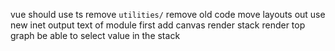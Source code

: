 vue should use ts
remove `utilities/`
remove old code
move layouts out
use new inet
output text of module first
add canvas
render stack
render top graph
be able to select value in the stack
